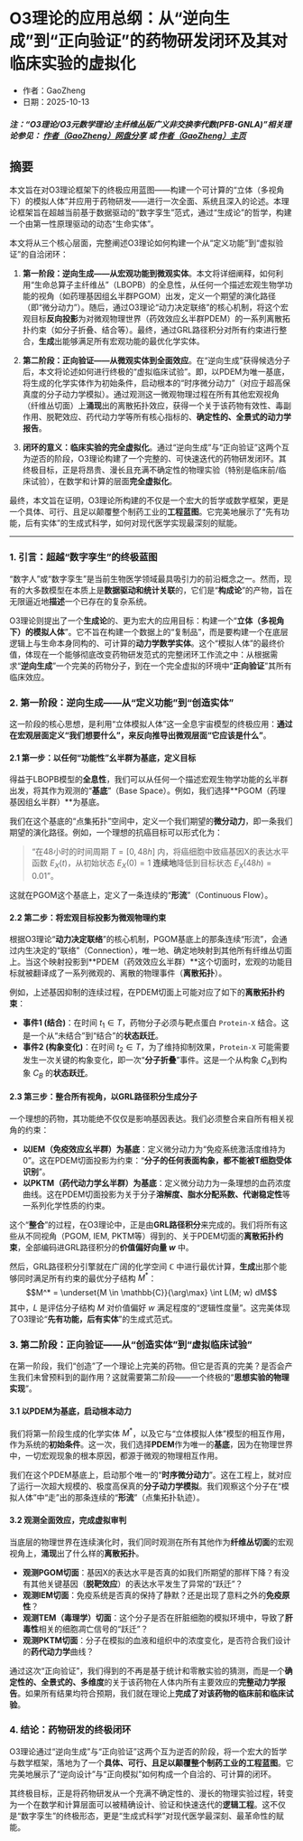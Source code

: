 # O3理论的应用总纲：从“逆向生成”到“正向验证”的药物研发闭环及其对临床实验的虚拟化

- 作者：GaoZheng
- 日期：2025-10-13

#### ***注：“O3理论/O3元数学理论/主纤维丛版广义非交换李代数(PFB-GNLA)”相关理论参见： [作者（GaoZheng）网盘分享](https://drive.google.com/drive/folders/1lrgVtvhEq8cNal0Aa0AjeCNQaRA8WERu?usp=sharing) 或 [作者（GaoZheng）主页](https://mymetamathematics.blogspot.com)***

## 摘要
本文旨在对O3理论框架下的终极应用蓝图——构建一个可计算的“立体（多视角下）的模拟人体”并应用于药物研发——进行一次全面、系统且深入的论述。本理论框架旨在超越当前基于数据驱动的“数字孪生”范式，通过“生成论”的哲学，构建一个由第一性原理驱动的动态“生命实体”。

本文将从三个核心层面，完整阐述O3理论如何构建一个从“定义功能”到“虚拟验证”的自洽闭环：
1.  **第一阶段：逆向生成——从宏观功能到微观实体**。本文将详细阐释，如何利用“生命总算子主纤维丛”（LBOPB）的全息性，从任何一个描述宏观生物学功能的视角（如药理基因组幺半群PGOM）出发，定义一个期望的演化路径（即“微分动力”）。随后，通过O3理论“动力决定联络”的核心机制，将这个宏观目标**反向投影**为对微观物理世界（药效效应幺半群PDEM）的一系列离散拓扑约束（如分子折叠、结合等）。最终，通过GRL路径积分对所有约束进行整合，**生成**出能够满足所有宏观功能的最优化学实体。

2.  **第二阶段：正向验证——从微观实体到全面效应**。在“逆向生成”获得候选分子后，本文将论述如何进行终极的“虚拟临床试验”。即，以PDEM为唯一基底，将生成的化学实体作为初始条件，启动根本的“时序微分动力”（对应于超高保真度的分子动力学模拟）。通过观测这一微观物理过程在所有其他宏观视角（纤维丛切面）上**涌现**出的离散拓扑效应，获得一个关于该药物有效性、毒副作用、脱靶效应、药代动力学等所有核心指标的、**确定性的、全景式的动力学报告**。

3.  **闭环的意义：临床实验的完全虚拟化**。通过“逆向生成”与“正向验证”这两个互为逆否的阶段，O3理论构建了一个完整的、可快速迭代的药物研发闭环。其终极目标，正是将昂贵、漫长且充满不确定性的物理实验（特别是临床前/临床试验），在数学和计算的层面**完全虚拟化**。

最终，本文旨在证明，O3理论所构建的不仅是一个宏大的哲学或数学框架，更是一个具体、可行、且足以颠覆整个制药工业的**工程蓝图**。它完美地展示了“先有功能，后有实体”的生成式科学，如何对现代医学实现最深刻的赋能。

---

### **1. 引言：超越“数字孪生”的终极蓝图**

“数字人”或“数字孪生”是当前生物医学领域最具吸引力的前沿概念之一。然而，现有的大多数模型在本质上是**数据驱动和统计关联**的，它们是“**构成论**”的产物，旨在无限逼近地**描述**一个已存在的复杂系统。

O3理论则提出了一个**生成论**的、更为宏大的应用目标：构建一个“**立体（多视角下）的模拟人体**”。它不旨在构建一个数据上的“复制品”，而是要构建一个在底层逻辑上与生命本身同构的、可计算的**动力学数学实体**。这个“模拟人体”的最终价值，体现在一个能够彻底改变药物研发范式的完整闭环工作流之中：从根据需求“**逆向生成**”一个完美的药物分子，到在一个完全虚拟的环境中“**正向验证**”其所有临床效应。

### **2. 第一阶段：逆向生成——从“定义功能”到“创造实体”**

这一阶段的核心思想，是利用“立体模拟人体”这一全息宇宙模型的终极应用：**通过在宏观层面定义“我们想要什么”，来反向推导出微观层面“它应该是什么”**。

#### **2.1 第一步：以任何“功能性”幺半群为基底，定义目标**

得益于LBOPB模型的**全息性**，我们可以从任何一个描述宏观生物学功能的幺半群出发，将其作为观测的“**基底**”（Base Space）。例如，我们选择**PGOM（药理基因组幺半群）**为基底。

我们在这个基底的“点集拓扑”空间中，定义一个我们期望的**微分动力**，即一条我们期望的演化路径。例如，一个理想的抗癌目标可以形式化为：
> “在48小时的时间周期 $T=[0, 48h]$ 内，将癌细胞中致癌基因X的表达水平函数 $E_X(t)$，从初始状态 $E_X(0)=1$ **连续地**降低到目标状态 $E_X(48h)=0.01$”。

这就在PGOM这个基底上，定义了一条连续的“**形流**”（Continuous Flow）。

#### **2.2 第二步：将宏观目标投影为微观物理约束**

根据O3理论“**动力决定联络**”的核心机制，PGOM基底上的那条连续“形流”，会通过内生决定的“联络”（Connection），唯一地、确定地映射到其他所有纤维丛切面上。当这个映射投影到**PDEM（药效效应幺半群）**这个切面时，宏观的功能目标就被翻译成了一系列微观的、离散的物理事件（**离散拓扑**）。

例如，上述基因抑制的连续过程，在PDEM切面上可能对应了如下的**离散拓扑约束**：
* **事件1 (结合)**：在时间 $t_1 \in T$，药物分子必须与靶点蛋白 `Protein-X` 结合。这是一个从“未结合”到“结合”的**状态跃迁**。
* **事件2 (构象变化)**：在时间 $t_2 \in T$，为了维持抑制效果，`Protein-X` 可能需要发生一次关键的构象变化，即一次“**分子折叠**”事件。这是一个从构象 $C_A$到构象 $C_B$ 的**状态跃迁**。

#### **2.3 第三步：整合所有视角，以GRL路径积分生成分子**

一个理想的药物，其功能绝不仅仅是影响基因表达。我们必须整合来自所有相关视角的约束：
* **以IEM（免疫效应幺半群）为基底**：定义微分动力为“免疫系统激活度维持为0”。这在PDEM切面投影为约束：“**分子的任何表面构象，都不能被T细胞受体识别**”。
* **以PKTM（药代动力学幺半群）为基底**：定义微分动力为一条理想的血药浓度曲线。这在PDEM切面投影为关于分子**溶解度、脂水分配系数、代谢稳定性**等一系列化学性质的约束。

这个“**整合**”的过程，在O3理论中，正是由**GRL路径积分**来完成的。我们将所有这些从不同视角（PGOM, IEM, PKTM等）得到的、关于PDEM切面的**离散拓扑约束**，全部编码进GRL路径积分的**价值偏好向量 $w$** 中。

然后，GRL路径积分引擎就在广阔的化学空间 $\mathbb{C}$ 中进行最优计算，**生成**出那个能够同时满足所有约束的最优分子结构 $M^*$：
$$M^* = \underset{M \in \mathbb{C}}{\arg\max} \int L(M; w) dM$$
其中，$L$ 是评估分子结构 $M$ 对价值偏好 $w$ 满足程度的“逻辑性度量”。这完美体现了O3理论“**先有功能，后有实体**”的生成式范式。

### **3. 第二阶段：正向验证——从“创造实体”到“虚拟临床试验”**

在第一阶段，我们“创造”了一个理论上完美的药物。但它是否真的完美？是否会产生我们未曾预料到的副作用？这就需要第二阶段——一个终极的“**思想实验的物理实现**”。

#### **3.1 以PDEM为基底，启动根本动力**

我们将第一阶段生成的化学实体 $M^*$，以及它与“立体模拟人体”模型的相互作用，作为系统的**初始条件**。这一次，我们选择**PDEM**作为唯一的**基底**，因为在物理世界中，一切宏观现象的根本原因，都源于微观的物理相互作用。

我们在这个PDEM基底上，启动那个唯一的“**时序微分动力**”。这在工程上，就对应了运行一次超大规模的、极度高保真的**分子动力学模拟**。我们观察这个分子在“模拟人体”中“走”出的那条连续的“**形流**”（点集拓扑轨迹）。

#### **3.2 观测全面效应，完成虚拟审判**

当底层的物理世界在连续演化时，我们同时观测在所有其他作为**纤维丛切面**的宏观视角上，**涌现**出了什么样的**离散拓扑**。
* **观测PGOM切面**：基因X的表达水平是否真的如我们所期望的那样下降？有没有其他关键基因（**脱靶效应**）的表达水平发生了异常的“跃迁”？
* **观测IEM切面**：免疫系统是否真的保持了静默？还是出现了意料之外的**免疫原性**？
* **观测TEM（毒理学）切面**：这个分子是否在肝脏细胞的模拟环境中，导致了**肝毒性**相关的细胞凋亡信号的“跃迁”？
* **观测PKTM切面**：分子在模拟的血液和组织中的浓度变化，是否符合我们设计的**药代动力学**曲线？

通过这次“正向验证”，我们得到的不再是基于统计和零散实验的猜测，而是一个**确定性的、全景式的、多维度**的关于该药物在人体内所有主要效应的**完整动力学报告**。如果所有结果均符合预期，我们就在理论上**完成了对该药物的临床前和临床试验**。

### **4. 结论：药物研发的终极闭环**

O3理论通过“逆向生成”与“正向验证”这两个互为逆否的阶段，将一个宏大的哲学与数学框架，落地为了一个**具体、可行、且足以颠覆整个制药工业的工程蓝图**。它完美地展示了“逆向设计”与“正向模拟”如何构成一个自洽的、可计算的闭环。

其终极目标，正是将药物研发从一个充满不确定性的、漫长的物理实验过程，转变为一个在数学和计算层面可以被精确设计、验证和快速迭代的**逻辑工程**。这不仅是“数字孪生”的终极形态，更是“生成式科学”对现代医学最深刻、最革命性的赋能。

